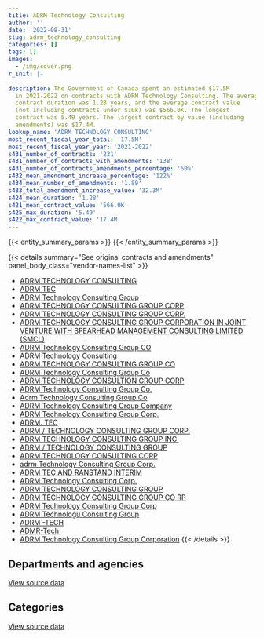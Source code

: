 ```yaml
---
title: ADRM Technology Consulting
author: ''
date: '2022-08-31'
slug: adrm_technology_consulting
categories: []
tags: []
images:
  - /img/cover.png
r_init: |-
  
description: The Government of Canada spent an estimated $17.5M
  in 2021-2022 on contracts with ADRM Technology Consulting. The average
  contract duration was 1.28 years, and the average contract value
  (not including contracts under $10k) was $566.0K. The longest
  contract was 5.49 years. The largest contract by value (including
  amendments) was $17.4M.
lookup_name: 'ADRM TECHNOLOGY CONSULTING'
most_recent_fiscal_year_total: '17.5M'
most_recent_fiscal_year_year: '2021-2022'
s431_number_of_contracts: '231'
s431_number_of_contracts_with_amendments: '138'
s431_number_of_contracts_amendments_percentage: '60%'
s432_mean_amendment_increase_percentage: '122%'
s434_mean_number_of_amendments: '1.89'
s433_total_amendment_increase_value: '32.3M'
s424_mean_duration: '1.28'
s421_mean_contract_value: '566.0K'
s425_max_duration: '5.49'
s422_max_contract_value: '17.4M'
---
```


<script src="/rmarkdown-libs/htmlwidgets/htmlwidgets.js"></script>
<link href="/rmarkdown-libs/datatables-css/datatables-crosstalk.css" rel="stylesheet" />
<script src="/rmarkdown-libs/datatables-binding/datatables.js"></script>
<script src="/rmarkdown-libs/jquery/jquery-3.6.0.min.js"></script>
<link href="/rmarkdown-libs/dt-core-bootstrap/css/dataTables.bootstrap.min.css" rel="stylesheet" />
<link href="/rmarkdown-libs/dt-core-bootstrap/css/dataTables.bootstrap.extra.css" rel="stylesheet" />
<script src="/rmarkdown-libs/dt-core-bootstrap/js/jquery.dataTables.min.js"></script>
<script src="/rmarkdown-libs/dt-core-bootstrap/js/dataTables.bootstrap.min.js"></script>
<link href="/rmarkdown-libs/crosstalk/css/crosstalk.min.css" rel="stylesheet" />
<script src="/rmarkdown-libs/crosstalk/js/crosstalk.min.js"></script>
<script src="/rmarkdown-libs/htmlwidgets/htmlwidgets.js"></script>
<link href="/rmarkdown-libs/datatables-css/datatables-crosstalk.css" rel="stylesheet" />
<script src="/rmarkdown-libs/datatables-binding/datatables.js"></script>
<script src="/rmarkdown-libs/jquery/jquery-3.6.0.min.js"></script>
<link href="/rmarkdown-libs/dt-core-bootstrap/css/dataTables.bootstrap.min.css" rel="stylesheet" />
<link href="/rmarkdown-libs/dt-core-bootstrap/css/dataTables.bootstrap.extra.css" rel="stylesheet" />
<script src="/rmarkdown-libs/dt-core-bootstrap/js/jquery.dataTables.min.js"></script>
<script src="/rmarkdown-libs/dt-core-bootstrap/js/dataTables.bootstrap.min.js"></script>
<link href="/rmarkdown-libs/crosstalk/css/crosstalk.min.css" rel="stylesheet" />
<script src="/rmarkdown-libs/crosstalk/js/crosstalk.min.js"></script>

{{< entity_summary_params >}}
{{< /entity_summary_params >}}

{{< details summary="See original contracts and amendments" panel_body_class="vendor-names-list" >}}
- [ADRM TECHNOLOGY CONSULTING](https://search.open.canada.ca/en/ct/?sort=contract_value_f%20desc&page=1&search_text=%22ADRM%20TECHNOLOGY%20CONSULTING%22)
- [ADRM TEC](https://search.open.canada.ca/en/ct/?sort=contract_value_f%20desc&page=1&search_text=%22ADRM%20TEC%22)
- [ADRM Technology Consulting Group](https://search.open.canada.ca/en/ct/?sort=contract_value_f%20desc&page=1&search_text=%22ADRM%20Technology%20Consulting%20Group%22)
- [ADRM TECHNOLOGY CONSULTING GROUP CORP](https://search.open.canada.ca/en/ct/?sort=contract_value_f%20desc&page=1&search_text=%22ADRM%20TECHNOLOGY%20CONSULTING%20GROUP%20CORP%22)
- [ADRM TECHNOLOGY CONSULTING GROUP CORP.](https://search.open.canada.ca/en/ct/?sort=contract_value_f%20desc&page=1&search_text=%22ADRM%20TECHNOLOGY%20CONSULTING%20GROUP%20CORP.%22)
- [ADRM TECHNOLOGY CONSULTING GROUP CORPORATION IN JOINT VENTURE WITH SPEARHEAD MANAGEMENT CONSULTING LIMITED (SMCL)](https://search.open.canada.ca/en/ct/?sort=contract_value_f%20desc&page=1&search_text=%22ADRM%20TECHNOLOGY%20CONSULTING%20GROUP%20CORPORATION%20IN%20JOINT%20VENTURE%20WITH%20SPEARHEAD%20MANAGEMENT%20CONSULTING%20LIMITED%20%28SMCL%29%22)
- [ADRM Technology Consulting Group CO](https://search.open.canada.ca/en/ct/?sort=contract_value_f%20desc&page=1&search_text=%22ADRM%20Technology%20Consulting%20Group%20CO%22)
- [ADRM Technology Consulting](https://search.open.canada.ca/en/ct/?sort=contract_value_f%20desc&page=1&search_text=%22ADRM%20Technology%20Consulting%22)
- [ADRM TECHNOLOGY CONSULTING GROUP CO](https://search.open.canada.ca/en/ct/?sort=contract_value_f%20desc&page=1&search_text=%22ADRM%20TECHNOLOGY%20CONSULTING%20GROUP%20CO%22)
- [ADRM Technology Consulting Group Co](https://search.open.canada.ca/en/ct/?sort=contract_value_f%20desc&page=1&search_text=%22ADRM%20Technology%20Consulting%20Group%20Co%22)
- [ADRM TECHNOLOGY CONSULTION GROUP CORP](https://search.open.canada.ca/en/ct/?sort=contract_value_f%20desc&page=1&search_text=%22ADRM%20TECHNOLOGY%20CONSULTION%20GROUP%20CORP%22)
- [ADRM Technology Consulting Group Co.](https://search.open.canada.ca/en/ct/?sort=contract_value_f%20desc&page=1&search_text=%22ADRM%20Technology%20Consulting%20Group%20Co.%22)
- [Adrm Technology Consulting Group Co](https://search.open.canada.ca/en/ct/?sort=contract_value_f%20desc&page=1&search_text=%22Adrm%20Technology%20Consulting%20Group%20Co%22)
- [ADRM Technology Consulting Group Company](https://search.open.canada.ca/en/ct/?sort=contract_value_f%20desc&page=1&search_text=%22ADRM%20Technology%20Consulting%20Group%20Company%22)
- [ADRM Technology Consulting Group Corp.](https://search.open.canada.ca/en/ct/?sort=contract_value_f%20desc&page=1&search_text=%22ADRM%20Technology%20Consulting%20Group%20Corp.%22)
- [ADRM. TEC](https://search.open.canada.ca/en/ct/?sort=contract_value_f%20desc&page=1&search_text=%22ADRM.%20TEC%22)
- [ADRM / TECHNOLOGY CONSULTING GROUP CORP.](https://search.open.canada.ca/en/ct/?sort=contract_value_f%20desc&page=1&search_text=%22ADRM%20%2f%20TECHNOLOGY%20CONSULTING%20GROUP%20CORP.%22)
- [ADRM TECHNOLOGY CONSULTING GROUP INC.](https://search.open.canada.ca/en/ct/?sort=contract_value_f%20desc&page=1&search_text=%22ADRM%20TECHNOLOGY%20CONSULTING%20GROUP%20INC.%22)
- [ADRM / TECHNOLOGY CONSULTING GROUP](https://search.open.canada.ca/en/ct/?sort=contract_value_f%20desc&page=1&search_text=%22ADRM%20%2f%20TECHNOLOGY%20CONSULTING%20GROUP%22)
- [ADRM TECHNOLOGY CONSULTING CORP](https://search.open.canada.ca/en/ct/?sort=contract_value_f%20desc&page=1&search_text=%22ADRM%20TECHNOLOGY%20CONSULTING%20CORP%22)
- [adrm Technology Consulting Group Corp.](https://search.open.canada.ca/en/ct/?sort=contract_value_f%20desc&page=1&search_text=%22adrm%20Technology%20Consulting%20Group%20Corp.%22)
- [ADRM TEC AND RANSTAND INTERIM](https://search.open.canada.ca/en/ct/?sort=contract_value_f%20desc&page=1&search_text=%22ADRM%20TEC%20AND%20RANSTAND%20INTERIM%22)
- [ADRM Technology Consulting Corp.](https://search.open.canada.ca/en/ct/?sort=contract_value_f%20desc&page=1&search_text=%22ADRM%20Technology%20Consulting%20Corp.%22)
- [ADRM TECHNOLOGY CONSULTING GROUP](https://search.open.canada.ca/en/ct/?sort=contract_value_f%20desc&page=1&search_text=%22ADRM%20TECHNOLOGY%20CONSULTING%20GROUP%22)
- [ADRM TECHNOLOGY CONSULTING GROUP CO RP](https://search.open.canada.ca/en/ct/?sort=contract_value_f%20desc&page=1&search_text=%22ADRM%20TECHNOLOGY%20CONSULTING%20GROUP%20CO%20RP%22)
- [ADRM Technology Consulting Group Corp](https://search.open.canada.ca/en/ct/?sort=contract_value_f%20desc&page=1&search_text=%22ADRM%20Technology%20Consulting%20Group%20Corp%22)
- [ADRM Technologu Consulting Group](https://search.open.canada.ca/en/ct/?sort=contract_value_f%20desc&page=1&search_text=%22ADRM%20Technologu%20Consulting%20Group%22)
- [ADRM -TECH](https://search.open.canada.ca/en/ct/?sort=contract_value_f%20desc&page=1&search_text=%22ADRM%20-TECH%22)
- [ADMR-Tech](https://search.open.canada.ca/en/ct/?sort=contract_value_f%20desc&page=1&search_text=%22ADMR-Tech%22)
- [ADRM Technology Consulting Group Corporation](https://search.open.canada.ca/en/ct/?sort=contract_value_f%20desc&page=1&search_text=%22ADRM%20Technology%20Consulting%20Group%20Corporation%22)
{{< /details >}}

## Departments and agencies

<div id="htmlwidget-1" style="width:100%;height:auto;" class="datatables html-widget"></div>
<script type="application/json" data-for="htmlwidget-1">{"x":{"style":"bootstrap","filter":"none","vertical":false,"data":[["<a href=\"/departments/cas-satj/\">Courts Administration Service<\/a>","<a href=\"/departments/cbsa-asfc/\">Canada Border Services Agency<\/a>","<a href=\"/departments/ced-dec/\">Canada Economic Development for Quebec Regions<\/a>","<a href=\"/departments/cic/\">Immigration, Refugees and Citizenship Canada<\/a>","<a href=\"/departments/csc-scc/\">Correctional Service of Canada<\/a>","<a href=\"/departments/cta-otc/\">Canadian Transportation Agency<\/a>","<a href=\"/departments/dfatd-maecd/\">Global Affairs Canada<\/a>","<a href=\"/departments/dfo-mpo/\">Fisheries and Oceans Canada<\/a>","<a href=\"/departments/dnd-mdn/\">National Defence<\/a>","<a href=\"/departments/elections/\">Elections Canada<\/a>","<a href=\"/departments/esdc-edsc/\">Employment and Social Development Canada<\/a>","<a href=\"/departments/fja-cmf/\">Office of the Commissioner for Federal Judicial Affairs Canada<\/a>","<a href=\"/departments/iaac-aeic/\">Impact Assessment Agency of Canada<\/a>","<a href=\"/departments/nserc-crsng/\">Natural Sciences and Engineering Research Council of Canada<\/a>","<a href=\"/departments/pco-bcp/\">Privy Council Office<\/a>","<a href=\"/departments/ps-sp/\">Public Safety Canada<\/a>","<a href=\"/departments/psc-cfp/\">Public Service Commission of Canada<\/a>","<a href=\"/departments/rcmp-grc/\">Royal Canadian Mounted Police<\/a>","<a href=\"/departments/ssc-spc/\">Shared Services Canada<\/a>","<a href=\"/departments/tc/\">Transport Canada<\/a>"],[null,112425.8,null,1278477.01,null,null,38418.91,null,14921.31,144426.07,401988.81,null,null,437926.18,397066.55,285905.25,446495.91,77637.52,6656950.96,3117517.3],[76020.75,null,null,3322363.81,null,null,null,66334.83,64213.7,312297.86,198429.85,null,105157.8,439125.98,398947.56,286688.55,450451.14,120833.62,7450274.1,1219300.16],[117887.25,603992.56,null,5085518.86,50754.5,66091.33,169439.97,24576.5,31476.28,502882.51,150743.54,null,null,437926.18,649930.26,null,713625.1,100608.78,4887101.75,186594.98],[null,4486929.7,24603.56,7636592.87,237505.02,146687.67,205467.07,151702.5,37290,221819.41,419967.4,9269.94,null,444429.39,128246.23,null,574608.64,19923.06,2564043.01,238027.96]],"container":"<table class=\"table table-striped table-hover row-border order-column display\">\n  <thead>\n    <tr>\n      <th>Department<\/th>\n      <th>2018-2019<\/th>\n      <th>2019-2020<\/th>\n      <th>2020-2021<\/th>\n      <th>2021-2022<\/th>\n    <\/tr>\n  <\/thead>\n<\/table>","options":{"order":[[4,"desc"]],"pageLength":10,"autoWidth":true,"columnDefs":[{"targets":1,"render":"function(data, type, row, meta) {\n    return type !== 'display' ? data : DTWidget.formatCurrency(data, \"$\", 2, 3, \",\", \".\", true, null);\n  }"},{"targets":2,"render":"function(data, type, row, meta) {\n    return type !== 'display' ? data : DTWidget.formatCurrency(data, \"$\", 2, 3, \",\", \".\", true, null);\n  }"},{"targets":3,"render":"function(data, type, row, meta) {\n    return type !== 'display' ? data : DTWidget.formatCurrency(data, \"$\", 2, 3, \",\", \".\", true, null);\n  }"},{"targets":4,"render":"function(data, type, row, meta) {\n    return type !== 'display' ? data : DTWidget.formatCurrency(data, \"$\", 2, 3, \",\", \".\", true, null);\n  }"},{"width":"16%","targets":[1,2,3,4]},{"className":"dt-right","targets":[1,2,3,4]}],"orderClasses":false}},"evals":["options.columnDefs.0.render","options.columnDefs.1.render","options.columnDefs.2.render","options.columnDefs.3.render"],"jsHooks":[]}</script>
<p class="text-right">
<a href="https://github.com/GoC-Spending/contracts-data/tree/main/data/out/vendors/adrm_technology_consulting/summary_by_fiscal_year_by_department.csv" class="source-data-link btn btn-link">View source data</a>
</p>

## Categories

<div id="htmlwidget-2" style="width:100%;height:auto;" class="datatables html-widget"></div>
<script type="application/json" data-for="htmlwidget-2">{"x":{"style":"bootstrap","filter":"none","vertical":false,"data":[["<a href=\"/categories/other/\">(Other)<\/a>","<a href=\"/categories/office_management/\">Office management<\/a>","<a href=\"/categories/defence/\">Defence<\/a>","<a href=\"/categories/professional_services/\">Professional services<\/a>","<a href=\"/categories/information_technology/\">Information technology<\/a>"],[null,14662.54,null,416883,12978612.04],[null,null,null,445936.81,14064502.9],[603992.56,null,null,120019.4,13055138.37],[2900753.72,null,37290,1398577.14,13210492.56]],"container":"<table class=\"table table-striped table-hover row-border order-column display\">\n  <thead>\n    <tr>\n      <th>Category<\/th>\n      <th>2018-2019<\/th>\n      <th>2019-2020<\/th>\n      <th>2020-2021<\/th>\n      <th>2021-2022<\/th>\n    <\/tr>\n  <\/thead>\n<\/table>","options":{"order":[[4,"desc"]],"dom":"t","pageLength":30,"autoWidth":true,"columnDefs":[{"targets":1,"render":"function(data, type, row, meta) {\n    return type !== 'display' ? data : DTWidget.formatCurrency(data, \"$\", 2, 3, \",\", \".\", true, null);\n  }"},{"targets":2,"render":"function(data, type, row, meta) {\n    return type !== 'display' ? data : DTWidget.formatCurrency(data, \"$\", 2, 3, \",\", \".\", true, null);\n  }"},{"targets":3,"render":"function(data, type, row, meta) {\n    return type !== 'display' ? data : DTWidget.formatCurrency(data, \"$\", 2, 3, \",\", \".\", true, null);\n  }"},{"targets":4,"render":"function(data, type, row, meta) {\n    return type !== 'display' ? data : DTWidget.formatCurrency(data, \"$\", 2, 3, \",\", \".\", true, null);\n  }"},{"width":"16%","targets":[1,2,3,4]},{"className":"dt-right","targets":[1,2,3,4]}],"orderClasses":false,"lengthMenu":[10,25,30,50,100]}},"evals":["options.columnDefs.0.render","options.columnDefs.1.render","options.columnDefs.2.render","options.columnDefs.3.render"],"jsHooks":[]}</script>
<p class="text-right">
<a href="https://github.com/GoC-Spending/contracts-data/tree/main/data/out/vendors/adrm_technology_consulting/summary_by_fiscal_year_by_category.csv" class="source-data-link btn btn-link">View source data</a>
</p>
